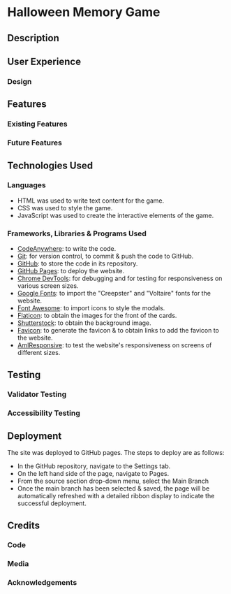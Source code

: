 # Halloween Memory Game

## Description 

## User Experience

### Design

## Features

### Existing Features

### Future Features

## Technologies Used

### Languages
- HTML was used to write text content for the game. 
- CSS was used to style the game. 
- JavaScript was used to create the interactive elements of the game. 

### Frameworks, Libraries & Programs Used

- [CodeAnywhere](https://app.codeanywhere.com/): to write the code.
- [Git](https://git-scm.com/): for version control, to commit & push the code to GitHub. 
- [GitHub](https://github.com/): to store the code in its repository. 
- [GitHub Pages](https://pages.github.com/): to deploy the website.
- [Chrome DevTools](https://developer.chrome.com/docs/devtools/): for debugging and for testing for responsiveness on various screen sizes. 
- [Google Fonts](https://fonts.google.com/): to import the "Creepster" and "Voltaire" fonts for the website.
- [Font Awesome](https://fontawesome.com/): to import icons to style the modals. 
- [Flaticon](https://www.flaticon.com/): to obtain the images for the front of the cards.
- [Shutterstock](https://www.shutterstock.com/): to obtain the background image.
- [Favicon](https://favicon.io/): to generate the favicon & to obtain links to add the favicon to the website.
- [AmIResponsive](https://ui.dev/amiresponsive): to test the website's responsiveness on screens of different sizes. 

## Testing

### Validator Testing

### Accessibility Testing

## Deployment
The site was deployed to GitHub pages. The steps to deploy are as follows:
- In the GitHub repository, navigate to the Settings tab.
- On the left hand side of the page, navigate to Pages.
- From the source section drop-down menu, select the Main Branch
- Once the main branch has been selected & saved, the page will be automatically refreshed with a detailed ribbon display to indicate the successful deployment.

## Credits

### Code

### Media

### Acknowledgements

